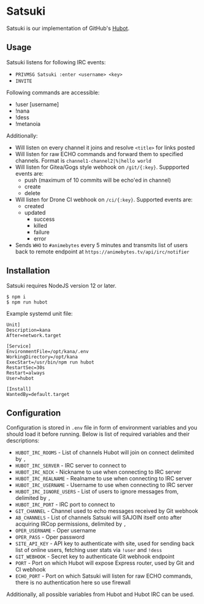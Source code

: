 # Satsuki

Satsuki is our implementation of GitHub's [Hubot](http://hubot.github.com/).

## Usage

Satsuki listens for following IRC events:
- `PRIVMSG Satsuki :enter <username> <key>`
- `INVITE`

Following commands are accessible:
- !user [username]
- !nana
- !dess
- !metanoia

Additionally:
- Will listen on every channel it joins and resolve `<title>` for links posted
- Will listen for raw ECHO commands and forward them to specified channels. Format is `channel1-channel2|%|hello world`
- Will listen for Gitea/Gogs style webhook on `/git/{:key}`. Suppported events are:
  - push (maximum of 10 commits will be echo'ed in channel)
  - create
  - delete
- Will listen for Drone CI webhook on `/ci/{:key}`. Supported events are:
  - created
  - updated
    - success
    - killed
    - failure
    - error
- Sends `WHO` to `#animebytes` every 5 minutes and transmits list of users back to remote endpoint at `https://animebytes.tv/api/irc/notifier`

## Installation

Satsuki requires NodeJS version 12 or later.

```
$ npm i
$ npm run hubot
```

Example systemd unit file:
```
Unit]
Description=kana
After=network.target

[Service]
EnvironmentFile=/opt/kana/.env
WorkingDirectory=/opt/kana
ExecStart=/usr/bin/npm run hubot
RestartSec=30s
Restart=always
User=hubot

[Install]
WantedBy=default.target
```

## Configuration

Configuration is stored in `.env` file in form of environment variables and you should load it before running. Below is list of required variables and their descriptions:

- `HUBOT_IRC_ROOMS` - List of channels Hubot will join on connect delimited by `,`
- `HUBOT_IRC_SERVER` - IRC server to connect to
- `HUBOT_IRC_NICK` - Nickname to use when connecting to IRC server
- `HUBOT_IRC_REALNAME` - Realname to use when connecting to IRC server
- `HUBOT_IRC_USERNAME` - Username to use when connecting to IRC server
- `HUBOT_IRC_IGNORE_USERS` - List of users to ignore messages from, delimited by `,`
- `HUBOT_IRC_PORT` - IRC port to connect to
- `GIT_CHANNEL` - Channel used to echo messages received by Git webhook
- `AB_CHANNELS` - List of channels Satsuki will SAJOIN itself onto after acquiring IRCop permissions, delimited by `,`
- `OPER_USERNAME` - Oper username
- `OPER_PASS` - Oper password
- `SITE_API_KEY` - API key to authenticate with site, used for sending back list of online users, fetching user stats via `!user` and `!dess`
- `GIT_WEBHOOK` - Secret key to authenticate Git webhook endpoint
- `PORT` - Port on which Hubot will expose Express router, used by Git and CI webhook
- `ECHO_PORT` - Port on which Satsuki will listen for raw ECHO commands, there is no authentication here so use firewall

Additionally, all possible variables from Hubot and Hubot IRC can be used.